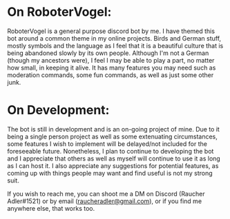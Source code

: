 # On RoboterVogel:
RoboterVogel is a general purpose discord bot by me.
I have themed this bot around a common theme in my online projects. Birds and German stuff, mostly symbols and the language as I feel that it is a beautiful culture that is being abandoned slowly by its own people. Although I'm not a German (though my ancestors were), I feel I may be able to play a part, no matter how small, in keeping it alive.
It has many features you may need such as moderation commands, some fun commands, as well as just some other junk.

# On Development:
The bot is still in development and is an on-going project of mine.
Due to it being a single person project as well as some extenuating circumstances, some features I wish to implement will be delayed/not included for the foreseeable future.
Nonetheless, I plan to continue to developing the bot and I appreciate that others as well as myself will continue to use it as long as I can host it.
I also appreciate any suggestions for potential features, as coming up with things people may want and find useful is not my strong suit.

If you wish to reach me, you can shoot me a DM on Discord (Raucher Adler#1521) or by email (raucheradler@gmail.com), or if you find me anywhere else, that works too.
